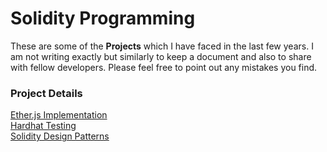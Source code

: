 # Solidity Programming
These are some of the **Projects** which I have faced in the last few years. I am not writing exactly but similarly to keep a document and also to share with fellow developers. Please feel free to point out any mistakes you find. 

### Project Details
[Ether.js Implementation](https://github.com/code-architect/solidity-programming/tree/main/EthersJS) <br>
[Hardhat Testing](https://github.com/code-architect/solidity-programming/tree/main/hardhat-testing) <br>
[Solidity Design Patterns](https://github.com/code-architect/solidity-programming/tree/main/solidity-design-pattern) <br>

